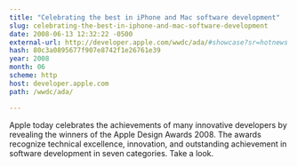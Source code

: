```yaml
---
title: "Celebrating the best in iPhone and Mac software development"
slug: celebrating-the-best-in-iphone-and-mac-software-development
date: 2008-06-13 12:32:22 -0500
external-url: http://developer.apple.com/wwdc/ada/#showcase?sr=hotnews
hash: 80c3a0895677f907e8742f1e26761e39
year: 2008
month: 06
scheme: http
host: developer.apple.com
path: /wwdc/ada/

---
```


Apple today celebrates the achievements of many innovative developers by revealing the winners of the Apple Design Awards 2008. The awards recognize technical excellence, innovation, and outstanding achievement in software development in seven categories. Take a look.
